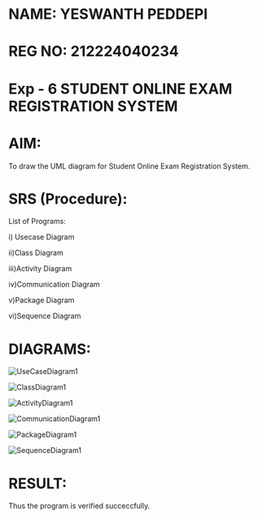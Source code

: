 # NAME: YESWANTH PEDDEPI
# REG NO: 212224040234
# Exp - 6 STUDENT ONLINE EXAM REGISTRATION SYSTEM

# AIM:

To draw the UML diagram for Student Online Exam Registration System.
# SRS (Procedure):

List of Programs:

i) Usecase Diagram

ii)Class Diagram

iii)Activity Diagram

iv)Communication Diagram

v)Package Diagram

vi)Sequence Diagram

# DIAGRAMS:

![UseCaseDiagram1](https://github.com/user-attachments/assets/50e90d9d-adb9-45ae-b5fa-fc6e57f73e0a)


![ClassDiagram1](https://github.com/user-attachments/assets/63119cd6-ded9-4274-8a90-f11624a52978)


![ActivityDiagram1](https://github.com/user-attachments/assets/b105ac7c-05c8-4003-a1f6-baaa5ec8a26f)


![CommunicationDiagram1](https://github.com/user-attachments/assets/ed04ab20-236a-4cb6-b813-a029d57e257c)


![PackageDiagram1](https://github.com/user-attachments/assets/b5b7e187-bdf7-49f8-a3b8-d54e94964757)


![SequenceDiagram1](https://github.com/user-attachments/assets/47ebed13-65e7-460d-9e5c-63c0e91353f6)













# RESULT:

Thus the program is verified succeccfully.
